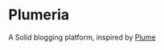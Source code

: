 Plumeria
========

A Solid blogging platform, inspired by [Plume](https://github.com/theWebalyst/solid-plume/)
